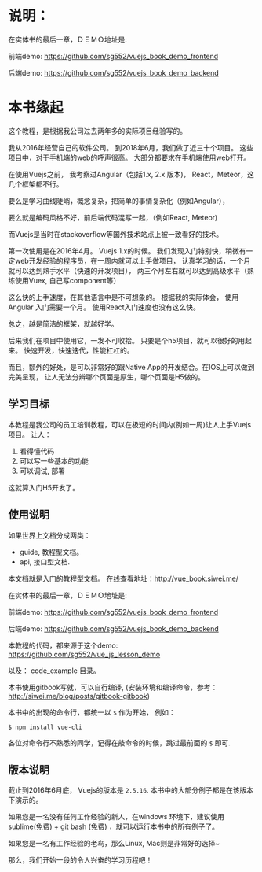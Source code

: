 # 说明：

在实体书的最后一章，ＤＥＭＯ地址是: 

前端demo:  https://github.com/sg552/vuejs_book_demo_frontend

后端demo:  https://github.com/sg552/vuejs_book_demo_backend


# 本书缘起

这个教程，是根据我公司过去两年多的实际项目经验写的。 

我从2016年经营自己的软件公司。 到2018年6月，我们做了近三十个项目。 这些项目中，对于手机端的web的呼声很高。 
大部分都要求在手机端使用web打开。 

在使用Vuejs之前， 我考察过Angular（包括1.x, 2.x 版本)， React，Meteor，这几个框架都不行。

要么是学习曲线陡峭，概念复杂，把简单的事情复杂化（例如Angular），

要么就是编码风格不好，前后端代码混写一起，（例如React, Meteor)


而Vuejs是当时在stackoverflow等国外技术站点上被一致看好的技术。 

第一次使用是在2016年4月。 Vuejs 1.x的时候。 我们发现入门特别快，稍微有一定web开发经验的程序员，在一周内就可以上手做项目，
认真学习的话，一个月就可以达到熟手水平（快速的开发项目）， 两三个月左右就可以达到高级水平（熟练使用Vuex, 自己写component等）

这么快的上手速度，在其他语言中是不可想象的。 根据我的实际体会， 使用Angular 入门需要一个月。 使用React入门速度也没有这么快。 

总之，越是简洁的框架，就越好学。 

后来我们在项目中使用它，一发不可收拾。 只要是个h5项目，就可以很好的用起来。 快速开发，快速迭代，性能杠杠的。

而且，额外的好处，是可以非常好的跟Native App的开发结合。在IOS上可以做到完美呈现， 让人无法分辨哪个页面是原生，哪个页面是H5做的。 

## 学习目标

本教程是我公司的员工培训教程，可以在极短的时间内(例如一周)让人上手Vuejs项目。 让人：

1. 看得懂代码
2. 可以写一些基本的功能
3. 可以调试, 部署

这就算入门H5开发了。

## 使用说明

如果世界上文档分成两类：

- guide, 教程型文档。
- api, 接口型文档.

本文档就是入门的教程型文档。 在线查看地址：http://vue_book.siwei.me/

在实体书的最后一章，ＤＥＭＯ地址是: 

前端demo:  https://github.com/sg552/vuejs_book_demo_frontend

后端demo:  https://github.com/sg552/vuejs_book_demo_backend


本教程的代码，都来源于这个demo:  https://github.com/sg552/vue_js_lesson_demo

以及： code_example 目录。 

本书使用gitbook写就，可以自行编译, (安装环境和编译命令，参考：http://siwei.me/blog/posts/gitbook-gitbook)

本书中的出现的命令行，都统一以 `$` 作为开始， 例如： 

```
$ npm install vue-cli
```

各位对命令行不熟悉的同学，记得在敲命令的时候，跳过最前面的 `$` 即可. 

## 版本说明

截止到2016年6月底， Vuejs的版本是 `2.5.16`. 本书中的大部分例子都是在该版本下演示的。 

如果您是一名没有任何工作经验的新人，在windows 环境下，建议使用 sublime(免费) + git bash (免费) ，就可以运行本书中的所有例子了。

如果您是一名有工作经验的老鸟，那么Linux, Mac则是非常好的选择~  

那么，我们开始一段的令人兴奋的学习历程吧！
